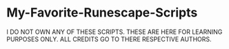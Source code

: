 My-Favorite-Runescape-Scripts
=============================

I DO NOT OWN ANY OF THESE SCRIPTS. THESE ARE HERE FOR LEARNING PURPOSES ONLY. ALL CREDITS GO TO THERE RESPECTIVE AUTHORS.
